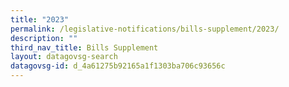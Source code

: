 ```yaml
---
title: "2023"
permalink: /legislative-notifications/bills-supplement/2023/
description: ""
third_nav_title: Bills Supplement
layout: datagovsg-search
datagovsg-id: d_4a61275b92165a1f1303ba706c93656c
---
```

